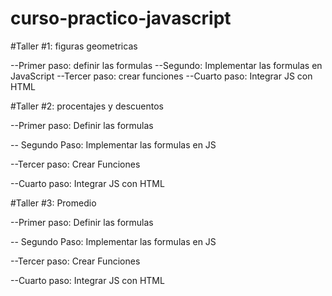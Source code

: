 # curso-practico-javascript


#Taller #1: figuras geometricas

--Primer paso: definir las formulas
--Segundo: Implementar las formulas en JavaScript
--Tercer paso: crear funciones
--Cuarto paso: Integrar JS con HTML


#Taller #2: procentajes y descuentos

--Primer paso: Definir las formulas

-- Segundo Paso: Implementar las formulas en JS

--Tercer paso: Crear Funciones

--Cuarto paso: Integrar JS con HTML



#Taller #3: Promedio

--Primer paso: Definir las formulas

-- Segundo Paso: Implementar las formulas en JS

--Tercer paso: Crear Funciones

--Cuarto paso: Integrar JS con HTML














